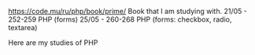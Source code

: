 https://code.mu/ru/php/book/prime/ 
Book that I am studying with. 
21/05 - 252-259 PHP (forms)
25/05 - 260-268 PHP (forms: checkbox, radio, textarea)

Here are my studies of PHP 
